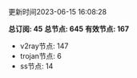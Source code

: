 更新时间2023-06-15 16:08:28

**总订阅: 45**
**总节点: 645**
**有效节点: 167**
- v2ray节点: 147
- trojan节点: 6
- ss节点: 14
